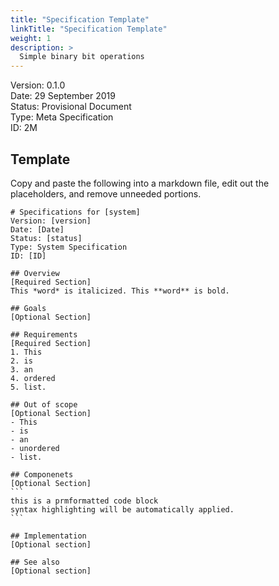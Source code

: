 ```yaml
---
title: "Specification Template"
linkTitle: "Specification Template"
weight: 1
description: >
  Simple binary bit operations
---
```

Version: 0.1.0  
Date: 29 September 2019  
Status: Provisional Document  
Type: Meta Specification  
ID: 2M  

## Template
Copy and paste the following into a markdown file, edit out the placeholders,
and remove unneeded portions.


````
# Specifications for [system]
Version: [version]  
Date: [Date]  
Status: [status]  
Type: System Specification  
ID: [ID]  

## Overview
[Required Section]
This *word* is italicized. This **word** is bold.

## Goals
[Optional Section]

## Requirements
[Required Section]
1. This
2. is
3. an
4. ordered
5. list.

## Out of scope
[Optional Section]
- This
- is
- an
- unordered
- list.

## Componenets
[Optional Section]
```
this is a prmformatted code block
syntax highlighting will be automatically applied.
```

## Implementation
[Optional section]

## See also
[Optional section]
````
